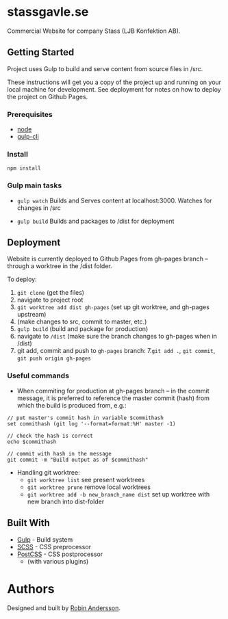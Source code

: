 # stassgavle.se

Commercial Website for company Stass (LJB Konfektion AB).

## Getting Started

Project uses Gulp to build and serve content from source files in /src.

These instructions will get you a copy of the project up and running on your local machine for development. See deployment for notes on how to deploy the project on Github Pages.

### Prerequisites

* [node](https://nodejs.org/)
* [gulp-cli](https://www.npmjs.com/package/gulp-cli)


### Install

```npm install```


### Gulp main tasks

* ```gulp watch```
Builds and Serves content at localhost:3000. Watches for changes in /src

* ```gulp build```
Builds and packages to /dist for deployment


## Deployment

Website is currently deployed to Github Pages from gh-pages branch – through a worktree in the /dist folder.

To deploy:

1. ```git clone``` (get the files)
2. navigate to project root
3. ```git worktree add dist gh-pages``` (set up git worktree, and gh-pages upstream)
4. (make changes to src, commit to master, etc.)
5. ```gulp build``` (build and package for production)
6. navigate to ```/dist``` (make sure the branch changes to gh-pages when in /dist)
7. git add, commit and push to ```gh-pages``` branch:
    7.```git add .```, ```git commit```, ```git push origin gh-pages```


### Useful commands

* When commiting for production at gh-pages branch – in the commit message, it is preferred to reference the master commit (hash) from which the build is produced from, e.g.:
```
// put master's commit hash in variable $commithash
set commithash (git log '--format=format:%H' master -1)

// check the hash is correct
echo $commithash

// commit with hash in the message
git commit -m "Build output as of $commithash"
```

* Handling git worktree:
    * ```git worktree list``` see present worktrees
    * ```git worktree prune``` remove local worktrees
    * ```git worktree add -b new_branch_name dist``` set up worktree with new branch into dist-folder

## Built With
* [Gulp](https://gulpjs.com/) - Build system
* [SCSS](https://sass-lang.com/) - CSS preprocessor
* [PostCSS](https://postcss.org/) - CSS postprocessor
    * (with various plugins)

# Authors

Designed and built by [Robin Andersson](http://robinandersson.se/ "robinandersson.se").
